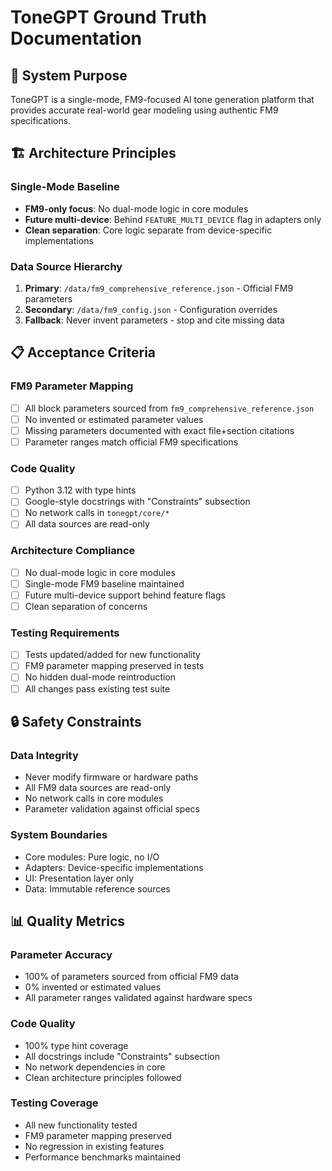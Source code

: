 # ToneGPT Ground Truth Documentation

## 🎯 **System Purpose**
ToneGPT is a single-mode, FM9-focused AI tone generation platform that provides accurate real-world gear modeling using authentic FM9 specifications.

## 🏗️ **Architecture Principles**

### **Single-Mode Baseline**
- **FM9-only focus**: No dual-mode logic in core modules
- **Future multi-device**: Behind `FEATURE_MULTI_DEVICE` flag in adapters only
- **Clean separation**: Core logic separate from device-specific implementations

### **Data Source Hierarchy**
1. **Primary**: `/data/fm9_comprehensive_reference.json` - Official FM9 parameters
2. **Secondary**: `/data/fm9_config.json` - Configuration overrides
3. **Fallback**: Never invent parameters - stop and cite missing data

## 📋 **Acceptance Criteria**

### **FM9 Parameter Mapping**
- [ ] All block parameters sourced from `fm9_comprehensive_reference.json`
- [ ] No invented or estimated parameter values
- [ ] Missing parameters documented with exact file+section citations
- [ ] Parameter ranges match official FM9 specifications

### **Code Quality**
- [ ] Python 3.12 with type hints
- [ ] Google-style docstrings with "Constraints" subsection
- [ ] No network calls in `tonegpt/core/*`
- [ ] All data sources are read-only

### **Architecture Compliance**
- [ ] No dual-mode logic in core modules
- [ ] Single-mode FM9 baseline maintained
- [ ] Future multi-device support behind feature flags
- [ ] Clean separation of concerns

### **Testing Requirements**
- [ ] Tests updated/added for new functionality
- [ ] FM9 parameter mapping preserved in tests
- [ ] No hidden dual-mode reintroduction
- [ ] All changes pass existing test suite

## 🔒 **Safety Constraints**

### **Data Integrity**
- Never modify firmware or hardware paths
- All FM9 data sources are read-only
- No network calls in core modules
- Parameter validation against official specs

### **System Boundaries**
- Core modules: Pure logic, no I/O
- Adapters: Device-specific implementations
- UI: Presentation layer only
- Data: Immutable reference sources

## 📊 **Quality Metrics**

### **Parameter Accuracy**
- 100% of parameters sourced from official FM9 data
- 0% invented or estimated values
- All parameter ranges validated against hardware specs

### **Code Quality**
- 100% type hint coverage
- All docstrings include "Constraints" subsection
- No network dependencies in core
- Clean architecture principles followed

### **Testing Coverage**
- All new functionality tested
- FM9 parameter mapping preserved
- No regression in existing features
- Performance benchmarks maintained

